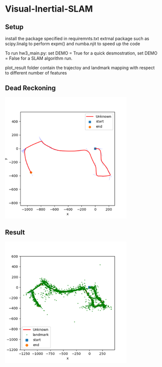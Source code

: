 # Visual-Inertial-SLAM

## Setup
install the package specified in requiremnts.txt
extrnal package such as scipy.linalg to perform expm() and numba.njit to speed up the code

To run hw3_main.py: set DEMO = True for a quick desmostration, set DEMO = False for a SLAM algorithm run.

plot_result folder contain the trajectoy and landmark mapping with respect to different number of features

## Dead Reckoning
<img src="./code/plot_result/dead_reckoning.png" alt="drawing" width="400" >

## Result
<img src="./code/plot_result/3slam_traj_point.png" alt="drawing" width="400" >
